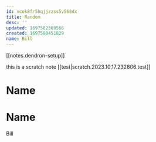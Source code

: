 ```yaml
---
id: vcok8fr5hqjjzzss5v568dx
title: Random
desc: ''
updated: 1697582369566
created: 1697580451829
name: Bill
---
```

[[notes.dendron-setup]]


this is a scratch note [[test|scratch.2023.10.17.232806.test]]


# Name


<!-- this is a test -->


# Name
Bill

<!-- this is a test -->